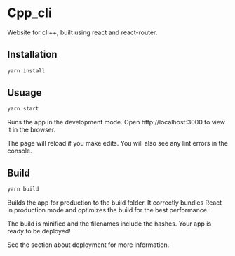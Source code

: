 # Cpp_cli
Website for cli++, built using react and react-router.

## Installation 
```bash
yarn install
```

## Usuage 
```bash
yarn start
```
Runs the app in the development mode. 
Open http://localhost:3000 to view it in the browser.

The page will reload if you make edits. 
You will also see any lint errors in the console.

## Build 
```bash
yarn build
```
Builds the app for production to the build folder.
It correctly bundles React in production mode and optimizes the build for the best performance.

The build is minified and the filenames include the hashes.
Your app is ready to be deployed!

See the section about deployment for more information.
